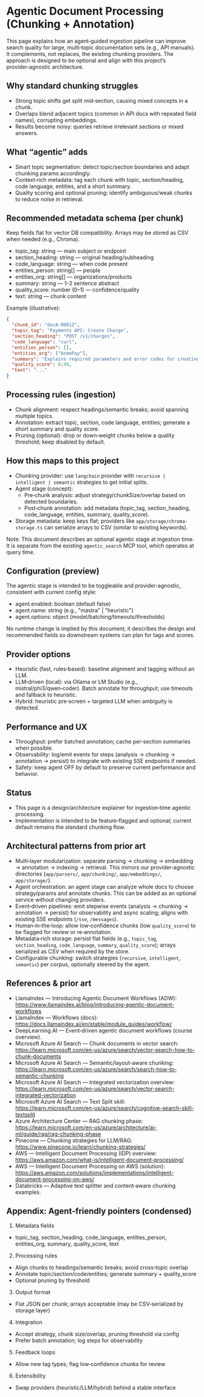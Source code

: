 # Agentic Document Processing (Chunking + Annotation)

This page explains how an agent‑guided ingestion pipeline can improve search quality for large, multi‑topic documentation sets (e.g., API manuals). It complements, not replaces, the existing chunking providers. The approach is designed to be optional and align with this project’s provider‑agnostic architecture.

## Why standard chunking struggles

- Strong topic shifts get split mid‑section, causing mixed concepts in a chunk.
- Overlaps blend adjacent topics (common in API docs with repeated field names), corrupting embeddings.
- Results become noisy: queries retrieve irrelevant sections or mixed answers.

## What “agentic” adds

- Smart topic segmentation: detect topic/section boundaries and adapt chunking params accordingly.
- Context‑rich metadata: tag each chunk with topic, section/heading, code language, entities, and a short summary.
- Quality scoring and optional pruning: identify ambiguous/weak chunks to reduce noise in retrieval.

## Recommended metadata schema (per chunk)

Keep fields flat for vector DB compatibility. Arrays may be stored as CSV when needed (e.g., Chroma).

- topic_tag: string — main subject or endpoint
- section_heading: string — original heading/subheading
- code_language: string — when code present
- entities_person: string[] — people
- entities_org: string[] — organizations/products
- summary: string — 1–2 sentence abstract
- quality_score: number (0–1) — confidence/quality
- text: string — chunk content

Example (illustrative):

```json
{
  "chunk_id": "docA-00012",
  "topic_tag": "Payments API: Create Charge",
  "section_heading": "POST /v1/charges",
  "code_language": "curl",
  "entities_person": [],
  "entities_org": ["AcmePay"],
  "summary": "Explains required parameters and error codes for creating a charge.",
  "quality_score": 0.94,
  "text": "..."
}
```

## Processing rules (ingestion)

- Chunk alignment: respect headings/semantic breaks; avoid spanning multiple topics.
- Annotation: extract topic, section, code language, entities; generate a short summary and quality score.
- Pruning (optional): drop or down‑weight chunks below a quality threshold; keep disabled by default.

## How this maps to this project

- Chunking provider: use `langchain` provider with `recursive | intelligent | semantic` strategies to get initial splits.
- Agent stage (concept):
  - Pre‑chunk analysis: adjust strategy/chunkSize/overlap based on detected boundaries.
  - Post‑chunk annotation: add metadata (topic_tag, section_heading, code_language, entities, summary, quality_score).
- Storage metadata: keep keys flat; providers like `app/storage/chroma-storage.ts` can serialize arrays to CSV (similar to existing keywords).

Note: This document describes an optional agentic stage at ingestion time. It is separate from the existing `agentic_search` MCP tool, which operates at query time.

## Configuration (preview)

The agentic stage is intended to be toggleable and provider‑agnostic, consistent with current config style:

- agent.enabled: boolean (default false)
- agent.name: string (e.g., "mastra" | "heuristic")
- agent.options: object (model/batching/timeouts/thresholds)

No runtime change is implied by this document; it describes the design and recommended fields so downstream systems can plan for tags and scores.

## Provider options

- Heuristic (fast, rules‑based): baseline alignment and tagging without an LLM.
- LLM‑driven (local): via Ollama or LM Studio (e.g., mistral/phi3/qwen‑coder). Batch annotate for throughput; use timeouts and fallback to heuristic.
- Hybrid: heuristic pre‑screen + targeted LLM when ambiguity is detected.

## Performance and UX

- Throughput: prefer batched annotation; cache per‑section summaries when possible.
- Observability: log/emit events for steps (analysis → chunking → annotation → persist) to integrate with existing SSE endpoints if needed.
- Safety: keep agent OFF by default to preserve current performance and behavior.

## Status

- This page is a design/architecture explainer for ingestion‑time agentic processing.
- Implementation is intended to be feature‑flagged and optional; current default remains the standard chunking flow.

## Architectural patterns from prior art

- Multi‑layer modularization: separate parsing → chunking → embedding → annotation → indexing → retrieval. This mirrors our provider‑agnostic directories (`app/parsers/`, `app/chunking/`, `app/embeddings/`, `app/storage/`).
- Agent orchestration: an agent stage can analyze whole docs to choose strategy/params and annotate chunks. This can be added as an optional service without changing providers.
- Event‑driven pipelines: emit stepwise events (analysis → chunking → annotation → persist) for observability and async scaling; aligns with existing SSE endpoints (`/sse`, `/messages`).
- Human‑in‑the‑loop: allow low‑confidence chunks (low `quality_score`) to be flagged for review or re‑annotation.
- Metadata‑rich storage: persist flat fields (e.g., `topic_tag`, `section_heading`, `code_language`, `summary`, `quality_score`); arrays serialized as CSV when required by the store.
- Configurable chunking: switch strategies (`recursive`, `intelligent`, `semantic`) per corpus, optionally steered by the agent.

## References & prior art

- LlamaIndex — Introducing Agentic Document Workflows (ADW): https://www.llamaindex.ai/blog/introducing-agentic-document-workflows
- LlamaIndex — Workflows (docs): https://docs.llamaindex.ai/en/stable/module_guides/workflow/
- DeepLearning.AI — Event‑driven agentic document workflows (course overview).
- Microsoft Azure AI Search — Chunk documents in vector search: https://learn.microsoft.com/en-us/azure/search/vector-search-how-to-chunk-documents
- Microsoft Azure AI Search — Semantic/layout-aware chunking: https://learn.microsoft.com/en-us/azure/search/search-how-to-semantic-chunking
- Microsoft Azure AI Search — Integrated vectorization overview: https://learn.microsoft.com/en-us/azure/search/vector-search-integrated-vectorization
- Microsoft Azure AI Search — Text Split skill: https://learn.microsoft.com/en-us/azure/search/cognitive-search-skill-textsplit
- Azure Architecture Center — RAG chunking phase: https://learn.microsoft.com/en-us/azure/architecture/ai-ml/guide/rag/rag-chunking-phase
- Pinecone — Chunking strategies for LLM/RAG: https://www.pinecone.io/learn/chunking-strategies/
- AWS — Intelligent Document Processing (IDP) overview: https://aws.amazon.com/what-is/intelligent-document-processing/
- AWS — Intelligent Document Processing on AWS (solution): https://aws.amazon.com/solutions/implementations/intelligent-document-processing-on-aws/
- Databricks — Adaptive text splitter and content‑aware chunking examples.

## Appendix: Agent‑friendly pointers (condensed)

1. Metadata fields

- topic_tag, section_heading, code_language, entities_person, entities_org, summary, quality_score, text

2. Processing rules

- Align chunks to headings/semantic breaks; avoid cross‑topic overlap
- Annotate topic/section/code/entities; generate summary + quality_score
- Optional pruning by threshold

3. Output format

- Flat JSON per chunk; arrays acceptable (may be CSV‑serialized by storage layer)

4. Integration

- Accept strategy, chunk size/overlap, pruning threshold via config
- Prefer batch annotation; log steps for observability

5. Feedback loops

- Allow new tag types; flag low‑confidence chunks for review

6. Extensibility

- Swap providers (heuristic/LLM/hybrid) behind a stable interface
